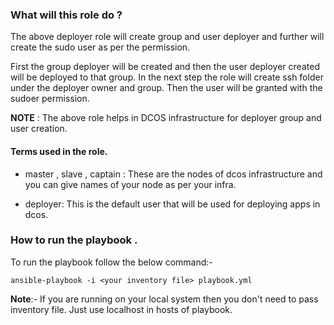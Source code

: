 ### What will this role do ?

The above deployer role will create group and user deployer and further will create the sudo user as per the permission.

First the group deployer will be created and then the user deployer created will be deployed to that group.
In the next step the role will create ssh folder under the deployer owner and group. Then the user will be granted with the sudoer permission.

**NOTE** : The above role helps in DCOS infrastructure for deployer group and user creation.


#### Terms  used in the role.

- master , slave , captain :  These are the nodes of dcos infrastructure and you can  give names of your node as per your infra. 
                           
- deployer:   This is the default user that will be used for deploying apps in dcos. 



### How to run the playbook .

To run the playbook follow the below command:-

`ansible-playbook -i <your inventory file> playbook.yml`

**Note**:-  If you are running on your local system then you don't need to pass inventory file. Just use localhost in hosts of playbook. 
